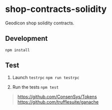 # shop-contracts-solidity

Geodicon shop solidity contracts.

## Development

`npm install`

## Test

1. Launch `testrpc`
`npm run testrpc` 

2. Run the tests
`npm test` 

> https://github.com/ConsenSys/Tokens 
> https://github.com/trufflesuite/ganache
